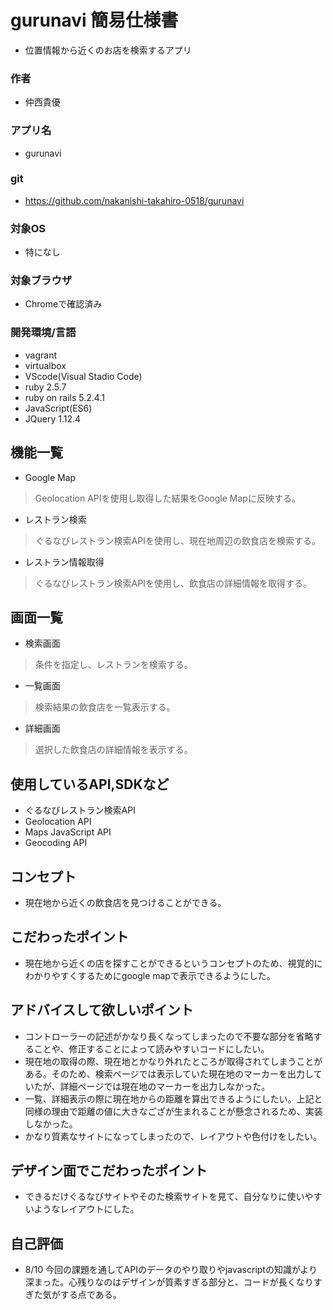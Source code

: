 # gurunavi 簡易仕様書
- 位置情報から近くのお店を検索するアプリ
### 作者
- 仲西貴優
### アプリ名
- gurunavi
### git
- https://github.com/nakanishi-takahiro-0518/gurunavi
### 対象OS
- 特になし
### 対象ブラウザ
- Chromeで確認済み
### 開発環境/言語
- vagrant  
- virtualbox  
- VScode(Visual Stadio Code)  
- ruby 2.5.7  
- ruby on rails 5.2.4.1  
- JavaScript(ES6)  
- JQuery 1.12.4  

## 機能一覧
- Google Map  
> Geolocation APIを使用し取得した結果をGoogle Mapに反映する。  
- レストラン検索  
> ぐるなびレストラン検索APIを使用し、現在地周辺の飲食店を検索する。  
- レストラン情報取得  
> ぐるなびレストラン検索APIを使用し、飲食店の詳細情報を取得する。
  
## 画面一覧
- 検索画面  
> 条件を指定し、レストランを検索する。  
- 一覧画面  
> 検索結果の飲食店を一覧表示する。  
- 詳細画面  
> 選択した飲食店の詳細情報を表示する。
  
## 使用しているAPI,SDKなど
- ぐるなびレストラン検索API  
- Geolocation API  
- Maps JavaScript API  
- Geocoding API  

## コンセプト
- 現在地から近くの飲食店を見つけることができる。

## こだわったポイント
- 現在地から近くの店を探すことができるというコンセプトのため、視覚的にわかりやすくするためにgoogle mapで表示できるようにした。
## アドバイスして欲しいポイント
- コントローラーの記述がかなり長くなってしまったので不要な部分を省略することや、修正することによって読みやすいコードにしたい。  
- 現在地の取得の際、現在地とかなり外れたところが取得されてしまうことがある。そのため、検索ページでは表示していた現在地のマーカーを出力していたが、詳細ページでは現在地のマーカーを出力しなかった。  
- 一覧、詳細表示の際に現在地からの距離を算出できるようにしたい。上記と同様の理由で距離の値に大きなござが生まれることが懸念されるため、実装しなかった。  
- かなり質素なサイトになってしまったので、レイアウトや色付けをしたい。  
## デザイン面でこだわったポイント
- できるだけぐるなびサイトやそのた検索サイトを見て、自分なりに使いやすいようなレイアウトにした。
## 自己評価
- 8/10 今回の課題を通してAPIのデータのやり取りやjavascriptの知識がより深まった。心残りなのはデザインが質素すぎる部分と、コードが長くなりすぎた気がする点である。
